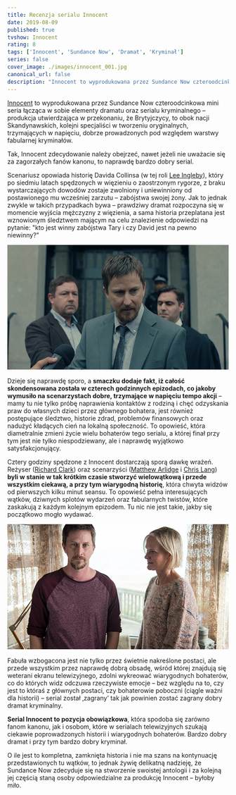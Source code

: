 ```yaml
---
title: Recenzja serialu Innocent
date: 2019-08-09
published: true
tvshow: Innocent
rating: 8
tags: ['Innocent', 'Sundance Now', 'Dramat', 'Kryminał']
series: false
cover_image: ./images/innocent_001.jpg
canonical_url: false
description: "Innocent to wyprodukowana przez Sundance Now czteroodcinkowa mini seria łącząca w sobie elementy dramatu oraz serialu kryminalnego – produkcja utwierdzająca w przekonaniu, że Brytyjczycy, to obok nacji Skandynawskich, kolejni specjaliści w tworzeniu oryginalnych, trzymających w napięciu, dobrze prowadzonych pod względem warstwy fabularnej kryminałów."
---
```


[Innocent](https://www.imdb.com/title/tt5963958/) to wyprodukowana przez Sundance Now czteroodcinkowa mini seria łącząca w sobie elementy dramatu oraz serialu kryminalnego – produkcja utwierdzająca w przekonaniu, że Brytyjczycy, to obok nacji Skandynawskich, kolejni specjaliści w tworzeniu oryginalnych, trzymających w napięciu, dobrze prowadzonych pod względem warstwy fabularnej kryminałów.

Tak, Innocent zdecydowanie należy obejrzeć, nawet jeżeli nie uważacie się za zagorzałych fanów kanonu, to naprawdę bardzo dobry serial.

Scenariusz opowiada historię Davida Collinsa (w tej roli [Lee Ingleby](https://www.imdb.com/name/nm0408846/)), który po siedmiu latach spędzonych w więzieniu o zaostrzonym rygorze, z braku wystarczających dowodów zostaje zwolniony i uniewinniony od postawionego mu wcześniej zarzutu – zabójstwa swojej żony. Jak to jednak zwykle w takich przypadkach bywa – prawdziwy dramat rozpoczyna się w momencie wyjścia mężczyzny z więzienia, a sama historia przeplatana jest wznowionym śledztwem mającym na celu znalezienie odpowiedzi na pytanie: "kto jest winny zabójstwa Tary i czy David jest na pewno niewinny?"

![Image](./images/innocent_002.jpg)

Dzieje się naprawdę sporo, a **smaczku dodaje fakt, iż całość skondensowana została w czterech godzinnych epizodach, co jakoby wymusiło na scenarzystach dobre, trzymające w napięciu tempo akcji** – mamy tu nie tylko próbę naprawienia kontaktów z rodziną i chęć odzyskania praw do własnych dzieci przez głównego bohatera, jest również postępujące śledztwo, historie zdrad, problemów finansowych oraz nadużyć kładących cień na lokalną społeczność. To opowieść, która diametralnie zmieni życie wielu bohaterów tego serialu, a której finał przy tym jest nie tylko niespodziewany, ale i naprawdę wyjątkowo satysfakcjonujący.

Cztery godziny spędzone z Innocent dostarczają sporą dawkę wrażeń. Reżyser ([Richard Clark](https://www.imdb.com/name/nm0164407/)) oraz scenarzyści ([Matthew Arlidge](https://www.imdb.com/name/nm1660254/) i [Chris Lang](https://www.imdb.com/name/nm0485712/)) **byli w stanie w tak krótkim czasie stworzyć wielowątkową i przede wszystkim ciekawą, a przy tym wiarygodną historię**, która chwyta widzów od pierwszych kilku minut seansu. To opowieść pełna interesujących wątków, dziwnych splotów wydarzeń oraz fabularnych twistów, które zaskakują z każdym kolejnym epizodem. Tu nic nie jest takie, jakby się początkowo mogło wydawać.

![Image](./images/innocent_003.jpg)

Fabuła wzbogacona jest nie tylko przez świetnie nakreślone postaci, ale przede wszystkim przez naprawdę dobrą obsadę, wśród której znajdują się weterani ekranu telewizyjnego, zdolni wykreować wiarygodnych bohaterów, co do których widz odczuwa rzeczywiste emocje – bez względu na to, czy jest to któraś z głównych postaci, czy bohaterowie poboczni (ciągle ważni dla historii) – serial został ‚zagrany’ tak jak powinien zostać zagrany dobry dramat kryminalny.

**Serial Innocent to pozycja obowiązkowa**, która spodoba się zarówno fanom kanonu, jak i osobom, które w serialach telewizyjnych szukają ciekawie poprowadzonych historii i wiarygodnych bohaterów. Bardzo dobry dramat i przy tym bardzo dobry kryminał.

O ile jest to kompletna, zamknięta historia i nie ma szans na kontynuację przedstawionych tu wątków, to jednak żywię delikatną nadzieję, że Sundance Now zdecyduje się na stworzenie swoistej antologii i za kolejną jej częścią staną osoby odpowiedzialne za produkcję Innocent – byłoby miło.